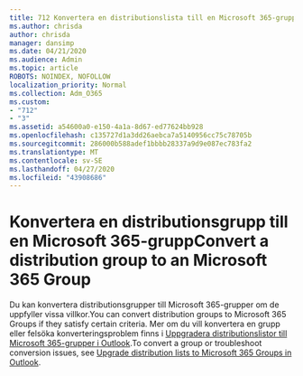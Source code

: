 ```yaml
---
title: 712 Konvertera en distributionslista till en Microsoft 365-grupp
ms.author: chrisda
author: chrisda
manager: dansimp
ms.date: 04/21/2020
ms.audience: Admin
ms.topic: article
ROBOTS: NOINDEX, NOFOLLOW
localization_priority: Normal
ms.collection: Adm_O365
ms.custom:
- "712"
- "3"
ms.assetid: a54600a0-e150-4a1a-8d67-ed77624bb928
ms.openlocfilehash: c135727d1a3dd26aebca7a5140956cc75c78705b
ms.sourcegitcommit: 286000b588adef1bbbb28337a9d9e087ec783fa2
ms.translationtype: MT
ms.contentlocale: sv-SE
ms.lasthandoff: 04/27/2020
ms.locfileid: "43908686"
---
```

# <a name="convert-a-distribution-group-to-an-microsoft-365-group"></a><span data-ttu-id="42ddd-102">Konvertera en distributionsgrupp till en Microsoft 365-grupp</span><span class="sxs-lookup"><span data-stu-id="42ddd-102">Convert a distribution group to an Microsoft 365 Group</span></span>

<span data-ttu-id="42ddd-103">Du kan konvertera distributionsgrupper till Microsoft 365-grupper om de uppfyller vissa villkor.</span><span class="sxs-lookup"><span data-stu-id="42ddd-103">You can convert distribution groups to Microsoft 365 Groups if they satisfy certain criteria.</span></span> <span data-ttu-id="42ddd-104">Mer om du vill konvertera en grupp eller felsöka konverteringsproblem finns i [Uppgradera distributionslistor till Microsoft 365-grupper i Outlook](https://docs.microsoft.com/office365/admin/manage/upgrade-distribution-lists).</span><span class="sxs-lookup"><span data-stu-id="42ddd-104">To convert a group or troubleshoot conversion issues, see [Upgrade distribution lists to Microsoft 365 Groups in Outlook](https://docs.microsoft.com/office365/admin/manage/upgrade-distribution-lists).</span></span>
